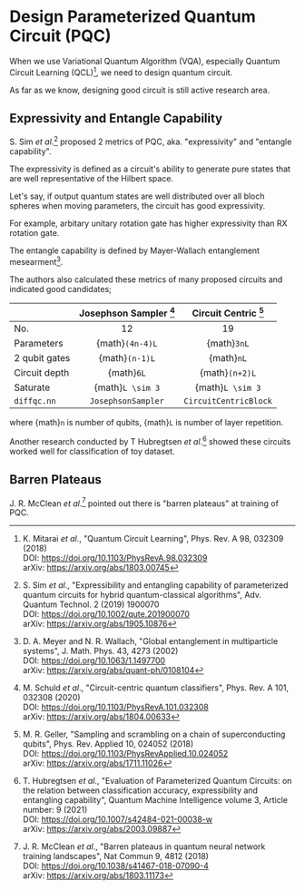 # Design Parameterized Quantum Circuit (PQC)


When we use Variational Quantum Algorithm (VQA), especially Quantum
Circuit Learning (QCL)[^1], we need to design quantum circuit.

As far as we know, designing good circuit is still active research area.

## Expressivity and Entangle Capability

S. Sim _et al_.[^2] proposed 2 metrics of PQC, aka. "expressivity"
and "entangle capability".

The expressivity is defined as a circuit's ability to generate pure
states that are well representative of the Hilbert space.

Let's say, if output quantum states are well distributed over all
bloch spheres when moving parameters, the circuit has good
expressivity.

For example, arbitary unitary rotation gate has higher expressivity
than RX rotation gate.

The entangle capability is defined by Mayer-Wallach entanglement mesearment[^3].


The authors also calculated these metrics of many proposed circuits
and indicated good candidates;

|               | Josephson Sampler [^4] | Circuit Centric [^5]  |
|---------------|:----------------------:|:---------------------:|
| No.           | 12                     | 19                    |
| Parameters    | {math}`(4n-4)L`        | {math}`3nL`           |
| 2 qubit gates | {math}`(n-1)L`         | {math}`nL`            |
| Circuit depth | {math}`6L`             | {math}`(n+2)L`        |
| Saturate      | {math}`L \sim 3`       | {math}`L \sim 3`      |
| `diffqc.nn`   | `JosephsonSampler`     | `CircuitCentricBlock` |



where {math}`n` is number of qubits, {math}`L` is number of layer repetition.

Another research conducted by T Hubregtsen _et al_.[^6] showed these
circuits worked well for classification of toy dataset.


## Barren Plateaus
J. R. McClean _et al_.[^7] pointed out there is "barren plateaus" at
training of PQC.



[^1]: K. Mitarai _et al_., "Quantum Circuit Learning", Phys. Rev. A 98,
    032309 (2018)  
    DOI: <https://doi.org/10.1103/PhysRevA.98.032309>  
    arXiv: <https://arxiv.org/abs/1803.00745>

[^2]: S. Sim _et al_., "Expressibility and entangling capability of
    parameterized quantum circuits for hybrid quantum-classical algorithms",
    Adv. Quantum Technol. 2 (2019) 1900070  
    DOI: <https://doi.org/10.1002/qute.201900070>  
    arXiv: <https://arxiv.org/abs/1905.10876>

[^3]: D. A. Meyer and N. R. Wallach, "Global entanglement in multiparticle systems",
    J. Math. Phys. 43, 4273 (2002)  
    DOI: <https://doi.org/10.1063/1.1497700>  
    arXiv: <https://arxiv.org/abs/quant-ph/0108104>

[^4]: M. Schuld _et al_., "Circuit-centric quantum classifiers",
    Phys. Rev. A 101, 032308 (2020)  
    DOI: <https://doi.org/10.1103/PhysRevA.101.032308>  
    arXiv: <https://arxiv.org/abs/1804.00633>

[^5]: M. R. Geller, "Sampling and scrambling on a chain of superconducting qubits",
    Phys. Rev. Applied 10, 024052 (2018)  
    DOI: <https://doi.org/10.1103/PhysRevApplied.10.024052>  
    arXiv: <https://arxiv.org/abs/1711.11026>

[^6]: T. Hubregtsen _et al_., "Evaluation of Parameterized Quantum
    Circuits: on the relation between classification accuracy,
    expressibility and entangling capability", Quantum Machine
    Intelligence volume 3, Article number: 9 (2021)  
    DOI: <https://doi.org/10.1007/s42484-021-00038-w>  
    arXiv: <https://arxiv.org/abs/2003.09887>

[^7]: J. R. McClean _et al_., "Barren plateaus in quantum neural network
    training landscapes", Nat Commun 9, 4812 (2018)  
    DOI: <https://doi.org/10.1038/s41467-018-07090-4>  
    arXiv: <https://arxiv.org/abs/1803.11173>
